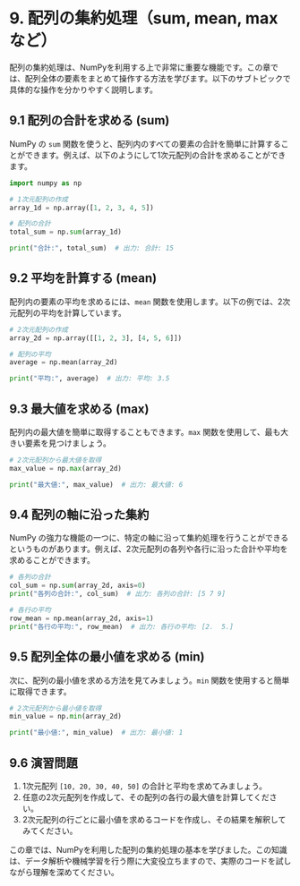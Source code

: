 # 9. 配列の集約処理（sum, mean, max など）

配列の集約処理は、NumPyを利用する上で非常に重要な機能です。この章では、配列全体の要素をまとめて操作する方法を学びます。以下のサブトピックで具体的な操作を分かりやすく説明します。

## 9.1 配列の合計を求める (sum)

NumPy の `sum` 関数を使うと、配列内のすべての要素の合計を簡単に計算することができます。例えば、以下のようにして1次元配列の合計を求めることができます。

```python
import numpy as np

# 1次元配列の作成
array_1d = np.array([1, 2, 3, 4, 5])

# 配列の合計
total_sum = np.sum(array_1d)

print("合計:", total_sum)  # 出力: 合計: 15
```

## 9.2 平均を計算する (mean)

配列内の要素の平均を求めるには、`mean` 関数を使用します。以下の例では、2次元配列の平均を計算しています。

```python
# 2次元配列の作成
array_2d = np.array([[1, 2, 3], [4, 5, 6]])

# 配列の平均
average = np.mean(array_2d)

print("平均:", average)  # 出力: 平均: 3.5
```

## 9.3 最大値を求める (max)

配列内の最大値を簡単に取得することもできます。`max` 関数を使用して、最も大きい要素を見つけましょう。

```python
# 2次元配列から最大値を取得
max_value = np.max(array_2d)

print("最大値:", max_value)  # 出力: 最大値: 6
```

## 9.4 配列の軸に沿った集約

NumPy の強力な機能の一つに、特定の軸に沿って集約処理を行うことができるというものがあります。例えば、2次元配列の各列や各行に沿った合計や平均を求めることができます。

```python
# 各列の合計
col_sum = np.sum(array_2d, axis=0)
print("各列の合計:", col_sum)  # 出力: 各列の合計: [5 7 9]

# 各行の平均
row_mean = np.mean(array_2d, axis=1)
print("各行の平均:", row_mean)  # 出力: 各行の平均: [2.  5.]
```

## 9.5 配列全体の最小値を求める (min)

次に、配列の最小値を求める方法を見てみましょう。`min` 関数を使用すると簡単に取得できます。

```python
# 2次元配列から最小値を取得
min_value = np.min(array_2d)

print("最小値:", min_value)  # 出力: 最小値: 1
```

## 9.6 演習問題

1. 1次元配列 `[10, 20, 30, 40, 50]` の合計と平均を求めてみましょう。
2. 任意の2次元配列を作成して、その配列の各行の最大値を計算してください。
3. 2次元配列の行ごとに最小値を求めるコードを作成し、その結果を解釈してみてください。

この章では、NumPyを利用した配列の集約処理の基本を学びました。この知識は、データ解析や機械学習を行う際に大変役立ちますので、実際のコードを試しながら理解を深めてください。